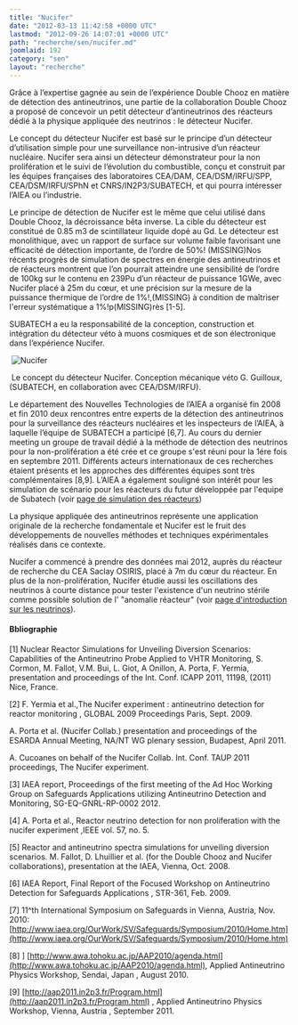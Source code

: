 ```yaml
---
title: "Nucifer"
date: "2012-03-13 11:42:58 +0000 UTC"
lastmod: "2012-09-26 14:07:01 +0000 UTC"
path: "recherche/sen/nucifer.md"
joomlaid: 192
category: "sen"
layout: "recherche"
---
```

Grâce à l’expertise gagnée au sein de l’expérience Double Chooz en matière de détection des antineutrinos, une partie de la collaboration Double Chooz a proposé de concevoir un petit détecteur d’antineutrinos des réacteurs dédié à la physique appliquée des neutrinos : le détecteur Nucifer.

Le concept du détecteur Nucifer est basé sur le principe d’un détecteur d’utilisation simple pour une surveillance non-intrusive d’un réacteur nucléaire. Nucifer sera ainsi un détecteur démonstrateur pour la non prolifération et le suivi de l’évolution du combustible, conçu et construit par les équipes françaises des laboratoires CEA/DAM, CEA/DSM/IRFU/SPP, CEA/DSM/IRFU/SPhN et CNRS/IN2P3/SUBATECH, et qui pourra intéresser l’AIEA ou l’industrie.

Le principe de détection de Nucifer est le même que celui utilisé dans Double Chooz, la décroissance bêta inverse. La cible du détecteur est constitué de 0.85 m3 de scintillateur liquide dopé au Gd. Le détecteur est monolithique, avec un rapport de surface sur volume faible favorisant une efficacité de détection importante, de l’ordre de 50%! (MISSING)Nos récents progrès de simulation de spectres en énergie des antineutrinos et de réacteurs montrent que l’on pourrait atteindre une sensibilité de l’ordre de 100kg sur le contenu en 239Pu d’un réacteur de puissance 1GWe, avec Nucifer placé à 25m du cœur, et une précision sur la mesure de la puissance thermique de l’ordre de 1%!,(MISSING) à condition de maîtriser l'erreur systématique a 1%!p(MISSING)rès \[1-5\].  

SUBATECH a eu la responsabilité de la conception, construction et intégration du détecteur véto à muons cosmiques et de son électronique dans l’expérience Nucifer.

 ![Nucifer](images/Recherche/Erdre/Nucifer.png)

 Le concept du détecteur Nucifer. Conception mécanique véto G. Guilloux, (SUBATECH, en collaboration avec CEA/DSM/IRFU).

Le département des Nouvelles Technologies de l’AIEA a organisé fin 2008 et fin 2010 deux rencontres entre experts de la détection des antineutrinos pour la surveillance des réacteurs nucléaires et les inspecteurs de l’AIEA, à laquelle l’équipe de SUBATECH a participé \[6,7\]. Au cours du dernier meeting un groupe de travail dédié à la méthode de détection des neutrinos pour la non-prolifération a été crée et ce groupe s'est réuni pour la 1ére fois en septembre 2011. Différents acteurs internationaux de ces recherches étaient présents et les approches des différentes équipes sont très complémentaires \[8,9\]. L’AIEA a également souligné son intérêt pour les simulation de scénario pour les réacteurs du futur développée par l'equipe de Subatech (voir [page de simulation des réacteurs](/recherche/sen/simulation-reacteurs))

La physique appliquée des antineutrinos représente une application originale de la recherche fondamentale et Nucifer est le fruit des développements de nouvelles méthodes et techniques expérimentales réalisés dans ce contexte.

Nucifer a commencé à prendre des données mai 2012, auprès du réacteur de recherche du CEA Saclay OSIRIS, placé à 7m du cœur du réacteur. En plus de la non-prolifération, Nucifer étudie aussi les oscillations des neutrinos à courte distance pour tester l'existence d'un neutrino stérile comme possible solution de l' "anomalie réacteur" (voir [page d'introduction sur les neutrinos](/recherche/sen/physique-des-neutrinos)).

#### Bbliographie

\[1\] Nuclear Reactor Simulations for Unveiling Diversion Scenarios: Capabilities of the Antineutrino Probe Applied to VHTR Monitoring, S. Cormon, M. Fallot, V.M. Bui, L. Giot, A Onillon, A. Porta, F. Yermia, presentation and proceedings of the Int. Conf. ICAPP 2011, 11198, (2011) Nice, France.

\[2\] F. Yermia et al.,The Nucifer experiment : antineutrino detection for reactor monitoring , GLOBAL 2009 Proceedings Paris, Sept. 2009.

A. Porta et al. (Nucifer Collab.) presentation and proceedings of the ESARDA Annual Meeting, NA/NT WG plenary session, Budapest, April 2011.

A. Cucoanes on behalf of the Nucifer Collab. Int. Conf. TAUP 2011 proceedings, The Nucifer experiment.

\[3\] IAEA report, Proceedings of the first meeting of the Ad Hoc Working Group on Safeguards Applications utilizing Antineutrino Detection and Monitoring, SG-EQ-GNRL-RP-0002 2012.

\[4\] A. Porta et al., Reactor neutrino detection for non proliferation with the nucifer experiment ,IEEE vol. 57, no. 5.

\[5\] Reactor and antineutrino spectra simulations for unveiling diversion scenarios. M. Fallot, D. Lhuillier et al. (for the Double Chooz and Nucifer collaborations), presentation at the IAEA, Vienna, Oct. 2008.

\[6\] IAEA Report, Final Report of the Focused Workshop on Antineutrino Detection for Safeguards Applications , STR-361, Feb. 2009.

\[7\] 11^th International Symposium on Safeguards in Vienna, Austria, Nov. 2010: [http://www.iaea.org/OurWork/SV/Safeguards/Symposium/2010/Home.htm](http://www.iaea.org/OurWork/SV/Safeguards/Symposium/2010/Home.htm)

\[8\] \] [http://www.awa.tohoku.ac.jp/AAP2010/agenda.html](http://www.awa.tohoku.ac.jp/AAP2010/agenda.html), Applied Antineutrino Physics Workshop, Sendai, Japan , August 2010.

\[9\] [](http://aap2011.in2p3.fr/Program.html) [http://aap2011.in2p3.fr/Program.html](http://aap2011.in2p3.fr/Program.html) , Applied Antineutrino Physics Workshop, Vienna, Austria , September 2011.
